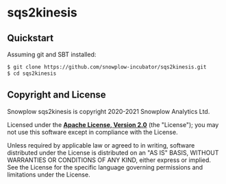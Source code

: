 # sqs2kinesis

## Quickstart

Assuming git and SBT installed:

```bash
$ git clone https://github.com/snowplow-incubator/sqs2kinesis.git
$ cd sqs2kinesis
```

## Copyright and License

Snowplow sqs2kinesis is copyright 2020-2021 Snowplow Analytics Ltd.

Licensed under the **[Apache License, Version 2.0][license]** (the "License");
you may not use this software except in compliance with the License.

Unless required by applicable law or agreed to in writing, software
distributed under the License is distributed on an "AS IS" BASIS,
WITHOUT WARRANTIES OR CONDITIONS OF ANY KIND, either express or implied.
See the License for the specific language governing permissions and
limitations under the License.

[travis]: https://travis-ci.org/snowplow-incubator/sqs2kinesis
[travis-image]: https://travis-ci.org/snowplow-incubator/sqs2kinesis.png?branch=master

[license-image]: http://img.shields.io/badge/license-Apache--2-blue.svg?style=flat
[license]: http://www.apache.org/licenses/LICENSE-2.0

[release-image]: http://img.shields.io/badge/release-0.1.0-rc1-blue.svg?style=flat
[releases]: https://github.com/snowplow/sqs2kinesis/releases

